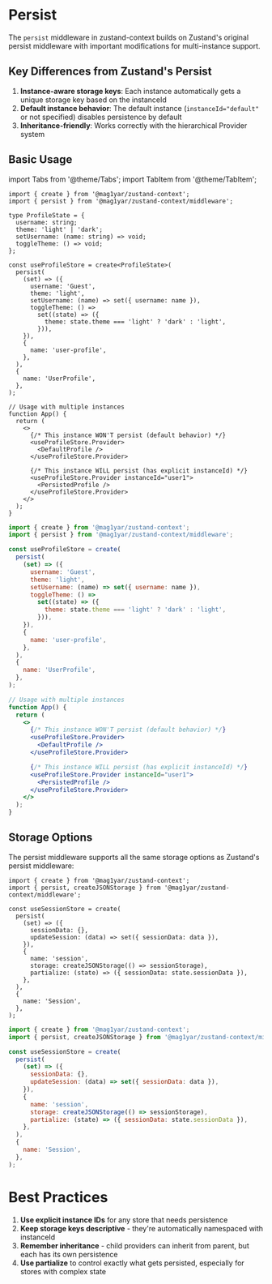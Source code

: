 # Persist

The `persist` middleware in zustand-context builds on Zustand's original persist middleware with important modifications for multi-instance support.

## Key Differences from Zustand's Persist

1. **Instance-aware storage keys**: Each instance automatically gets a unique storage key based on the instanceId
2. **Default instance behavior**: The default instance (`instanceId="default"` or not specified) disables persistence by default
3. **Inheritance-friendly**: Works correctly with the hierarchical Provider system

## Basic Usage

import Tabs from '@theme/Tabs';
import TabItem from '@theme/TabItem';

<Tabs groupId="language">
  <TabItem value="ts" label="TypeScript" default>

```tsx
import { create } from '@mag1yar/zustand-context';
import { persist } from '@mag1yar/zustand-context/middleware';

type ProfileState = {
  username: string;
  theme: 'light' | 'dark';
  setUsername: (name: string) => void;
  toggleTheme: () => void;
};

const useProfileStore = create<ProfileState>(
  persist(
    (set) => ({
      username: 'Guest',
      theme: 'light',
      setUsername: (name) => set({ username: name }),
      toggleTheme: () =>
        set((state) => ({
          theme: state.theme === 'light' ? 'dark' : 'light',
        })),
    }),
    {
      name: 'user-profile',
    },
  ),
  {
    name: 'UserProfile',
  },
);

// Usage with multiple instances
function App() {
  return (
    <>
      {/* This instance WON'T persist (default behavior) */}
      <useProfileStore.Provider>
        <DefaultProfile />
      </useProfileStore.Provider>

      {/* This instance WILL persist (has explicit instanceId) */}
      <useProfileStore.Provider instanceId="user1">
        <PersistedProfile />
      </useProfileStore.Provider>
    </>
  );
}
```

  </TabItem>
  <TabItem value="js" label="JavaScript">

```jsx
import { create } from '@mag1yar/zustand-context';
import { persist } from '@mag1yar/zustand-context/middleware';

const useProfileStore = create(
  persist(
    (set) => ({
      username: 'Guest',
      theme: 'light',
      setUsername: (name) => set({ username: name }),
      toggleTheme: () =>
        set((state) => ({
          theme: state.theme === 'light' ? 'dark' : 'light',
        })),
    }),
    {
      name: 'user-profile',
    },
  ),
  {
    name: 'UserProfile',
  },
);

// Usage with multiple instances
function App() {
  return (
    <>
      {/* This instance WON'T persist (default behavior) */}
      <useProfileStore.Provider>
        <DefaultProfile />
      </useProfileStore.Provider>

      {/* This instance WILL persist (has explicit instanceId) */}
      <useProfileStore.Provider instanceId="user1">
        <PersistedProfile />
      </useProfileStore.Provider>
    </>
  );
}
```

  </TabItem>
</Tabs>

## Storage Options

The persist middleware supports all the same storage options as Zustand's persist middleware:

<Tabs groupId="language">
  <TabItem value="ts" label="TypeScript" default>

```tsx
import { create } from '@mag1yar/zustand-context';
import { persist, createJSONStorage } from '@mag1yar/zustand-context/middleware';

const useSessionStore = create(
  persist(
    (set) => ({
      sessionData: {},
      updateSession: (data) => set({ sessionData: data }),
    }),
    {
      name: 'session',
      storage: createJSONStorage(() => sessionStorage),
      partialize: (state) => ({ sessionData: state.sessionData }),
    },
  ),
  {
    name: 'Session',
  },
);
```

  </TabItem>
  <TabItem value="js" label="JavaScript">

```jsx
import { create } from '@mag1yar/zustand-context';
import { persist, createJSONStorage } from '@mag1yar/zustand-context/middleware';

const useSessionStore = create(
  persist(
    (set) => ({
      sessionData: {},
      updateSession: (data) => set({ sessionData: data }),
    }),
    {
      name: 'session',
      storage: createJSONStorage(() => sessionStorage),
      partialize: (state) => ({ sessionData: state.sessionData }),
    },
  ),
  {
    name: 'Session',
  },
);
```

  </TabItem>
</Tabs>

# Best Practices

1. **Use explicit instance IDs** for any store that needs persistence
2. **Keep storage keys descriptive** - they're automatically namespaced with instanceId
3. **Remember inheritance** - child providers can inherit from parent, but each has its own persistence
4. **Use partialize** to control exactly what gets persisted, especially for stores with complex state
